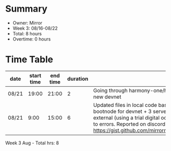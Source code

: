 # Summary
* Owner: Mirror
* Week 3: 08/16-08/22
* Total: 8 hours
* Overtime: 0 hours

# Time Table
| date  | start time  | end time | duration  |  note |
|---|---|---|---|---|
| 08/21  | 19:00  | 21:00  | 2  | Going through harmony-one/harmony code to identify changes required for new devnet |
| 08/21  | 9:00  | 15:00  | 6  | Updated files in local code base. Create new BLS keys for S0. Deployed a new bootnode for devnet + 3 servers (Shard 0 node1, shard 0 explorer, shard 0 external (using a trial digital ocean account for now). Unable to start chain due to errors. Reported on discord for help https://gist.github.com/mirrormirage0/53692c8d5b55f1ef698ffcb4a3fd1231 |

Week 3 Aug - Total hrs: 8
